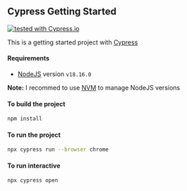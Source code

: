 ## Cypress Getting Started

[![tested with Cypress.io](https://img.shields.io/badge/cypress-dashboard-brightgreen.svg)](https://www.cypress.io/)

This is a getting started project with [Cypress](https://www.cypress.io/)

#### Requirements

- [NodeJS](https://nodejs.org/en/) version `v18.16.0`

**Note:** I recommed to use [NVM](https://github.com/nvm-sh/nvm) to manage NodeJS versions

#### To build the project

```bash
npm install
```

#### To run the project

```bash
npx cypress run --browser chrome
```

#### To run interactive
```bash
npx cypress open
```

